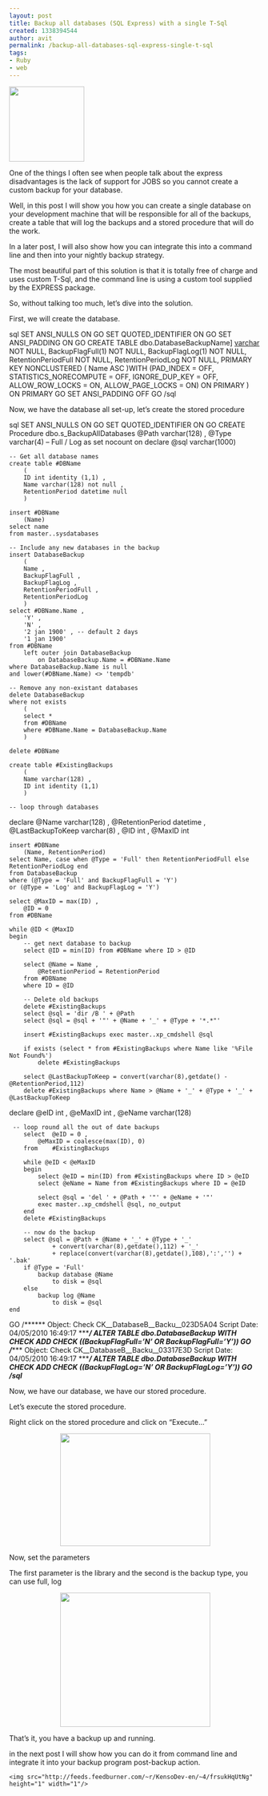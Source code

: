 ```yaml
---
layout: post
title: Backup all databases (SQL Express) with a single T-Sql
created: 1338394544
author: avit
permalink: /backup-all-databases-sql-express-single-t-sql
tags:
- Ruby
- web
---
```

<a href='http://www.kensodev.com/2010/01/16/shrink-all-databases-on-server-sql/istock_000010274670xsmall/' rel='attachment wp-att-302'><img alt='' class='alignleft size-thumbnail wp-image-302' height='150' src='http://www.kensodev.com/wp-content/uploads/2010/01/iStock_000010274670XSmall-150x150.jpg' title='Database server' width='150' /></a>
<p>One of the things I often see when people talk about the express disadvantages is the lack of support for JOBS so you cannot create a custom backup for your database.</p>

<p>Well, in this post I will show you how you can create a single database on your development machine that will be responsible for all of the backups, create a table that will log the backups and a stored procedure that will do the work.</p>

<p>In a later post, I will also show how you can integrate this into a command line and then into your nightly backup strategy.</p>

<p>The most beautiful part of this solution is that it is totally free of charge and uses custom T-Sql, and the command line is using a custom tool supplied by the EXPRESS package.</p>

<p>So, without talking too much, let’s dive into the solution. <!--more--></p>

<p>First, we will create the database.</p>

<p><span>sql</span> SET ANSI_NULLS ON GO SET QUOTED_IDENTIFIER ON GO SET ANSI_PADDING ON GO CREATE TABLE <span>dbo</span>.DatabaseBackupName] <a href='128'>varchar</a> NOT NULL, <span>BackupFlagFull</span>(1) NOT NULL, <span>BackupFlagLog</span>(1) NOT NULL, <span>RetentionPeriodFull</span> NOT NULL, <span>RetentionPeriodLog</span> NOT NULL, PRIMARY KEY NONCLUSTERED ( <span>Name</span> ASC )WITH (PAD_INDEX = OFF, STATISTICS_NORECOMPUTE = OFF, IGNORE_DUP_KEY = OFF, ALLOW_ROW_LOCKS = ON, ALLOW_PAGE_LOCKS = ON) ON <span>PRIMARY</span> ) ON <span>PRIMARY</span> GO SET ANSI_PADDING OFF GO <span>/sql</span></p>

<p>Now, we have the database all set-up, let’s create the stored procedure</p>

<p><span>sql</span> SET ANSI_NULLS ON GO SET QUOTED_IDENTIFIER ON GO CREATE Procedure <span>dbo</span>.<span>s_BackupAllDatabases</span> @Path varchar(128) , @Type varchar(4) – Full / Log as set nocount on declare @sql varchar(1000)</p>

<pre><code>-- Get all database names
create table #DBName
	(
	ID int identity (1,1) ,
	Name varchar(128) not null ,
	RetentionPeriod datetime null
	)

insert #DBName
	(Name)
select name
from master..sysdatabases

-- Include any new databases in the backup
insert DatabaseBackup
	(
	Name ,
	BackupFlagFull ,
	BackupFlagLog ,
	RetentionPeriodFull ,
	RetentionPeriodLog
	)
select #DBName.Name ,
	'Y' ,
	'N' ,
	'2 jan 1900' , -- default 2 days
	'1 jan 1900'
from #DBName
	left outer join DatabaseBackup
		on DatabaseBackup.Name = #DBName.Name
where DatabaseBackup.Name is null
and lower(#DBName.Name) &lt;&gt; 'tempdb'

-- Remove any non-existant databases
delete DatabaseBackup
where not exists
	(
	select *
	from #DBName
	where #DBName.Name = DatabaseBackup.Name
	)

delete #DBName

create table #ExistingBackups
	(
	Name varchar(128) ,
	ID int identity (1,1)
	)

-- loop through databases</code></pre>

<p>declare @Name varchar(128) , @RetentionPeriod datetime , @LastBackupToKeep varchar(8) , @ID int , @MaxID int</p>

<pre><code>insert #DBName
	(Name, RetentionPeriod)
select Name, case when @Type = 'Full' then RetentionPeriodFull else RetentionPeriodLog end
from DatabaseBackup
where (@Type = 'Full' and BackupFlagFull = 'Y')
or (@Type = 'Log' and BackupFlagLog = 'Y')

select @MaxID = max(ID) ,
	@ID = 0
from #DBName

while @ID &lt; @MaxID
begin
	-- get next database to backup
	select @ID = min(ID) from #DBName where ID &gt; @ID

	select @Name = Name ,
		@RetentionPeriod = RetentionPeriod
	from #DBName
	where ID = @ID

	-- Delete old backups
	delete #ExistingBackups
	select @sql = 'dir /B ' + @Path
	select @sql = @sql + '&quot;' + @Name + '_' + @Type + '*.*&quot;'

	insert #ExistingBackups exec master..xp_cmdshell @sql

	if exists (select * from #ExistingBackups where Name like '%File Not Found%')
		delete #ExistingBackups

	select @LastBackupToKeep = convert(varchar(8),getdate() - @RetentionPeriod,112)
	delete #ExistingBackups where Name &gt; @Name + '_' + @Type + '_' + @LastBackupToKeep</code></pre>

<p>declare @eID int , @eMaxID int , @eName varchar(128)</p>

<pre><code>	-- loop round all the out of date backups
	select 	@eID = 0 ,
		@eMaxID = coalesce(max(ID), 0)
	from 	#ExistingBackups

	while @eID &lt; @eMaxID
	begin
		select @eID = min(ID) from #ExistingBackups where ID &gt; @eID
		select @eName = Name from #ExistingBackups where ID = @eID

		select @sql = 'del ' + @Path + '&quot;' + @eName + '&quot;'
		exec master..xp_cmdshell @sql, no_output
	end
	delete #ExistingBackups

	-- now do the backup
	select @sql = @Path + @Name + '_' + @Type + '_'
			+ convert(varchar(8),getdate(),112) + '_'
			+ replace(convert(varchar(8),getdate(),108),':','') + '.bak'
	if @Type = 'Full'
		backup database @Name
			to disk = @sql
	else
		backup log @Name
			to disk = @sql
end</code></pre>

<p>GO /****** Object: Check <span>CK__DatabaseB__Backu__023D5A04</span> Script Date: 04/05/2010 16:49:17 ***<strong><em>/ ALTER TABLE <span>dbo</span>.<span>DatabaseBackup</span> WITH CHECK ADD CHECK ((<span>BackupFlagFull</span>=’N’ OR <span>BackupFlagFull</span>=’Y’)) GO /</em></strong>*** Object: Check <span>CK__DatabaseB__Backu__03317E3D</span> Script Date: 04/05/2010 16:49:17 ***<strong><em>/ ALTER TABLE <span>dbo</span>.<span>DatabaseBackup</span> WITH CHECK ADD CHECK ((<span>BackupFlagLog</span>=’N’ OR <span>BackupFlagLog</span>=’Y’)) GO <span>/sql</span></em></strong></p>

<p>Now, we have our database, we have our stored procedure.</p>

<p>Let’s execute the stored procedure.</p>

<p>Right click on the stored procedure and click on “Execute…” <p style='text-align: center;'><a href='http://www.kensodev.com/wp-content/uploads/2010/04/05-04-2010-16-55-15.png' rel='attachment wp-att-378 facebox'><img alt='' class='aligncenter size-medium wp-image-378' height='225' src='http://www.kensodev.com/wp-content/uploads/2010/04/05-04-2010-16-55-15-300x225.png' title='Execute stored procedure' width='300' /></a></p> Now, set the parameters</p>

<p>The first parameter is the library and the second is the backup type, you can use full, log <p style='text-align: center;'><a href='http://www.kensodev.com/wp-content/uploads/2010/04/05-04-2010-16-55-47.png' rel='attachment wp-att-379 facebox'><img alt='' class='aligncenter size-medium wp-image-379' height='268' src='http://www.kensodev.com/wp-content/uploads/2010/04/05-04-2010-16-55-47-300x268.png' title='Store procedure execution parameters' width='300' /></a></p> That’s it, you have a backup up and running.</p>

<p>in the next post I will show how you can do it from command line and integrate it into your backup program post-backup action.</p>
      
    <img src="http://feeds.feedburner.com/~r/KensoDev-en/~4/frsukHqUtNg" height="1" width="1"/>
